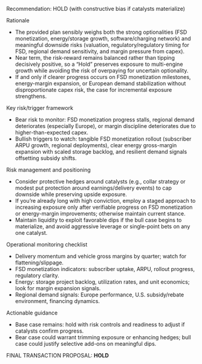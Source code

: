 Recommendation: HOLD (with constructive bias if catalysts materialize)

Rationale
- The provided plan sensibly weighs both the strong optionalities (FSD monetization, energy/storage growth, software/charging network) and meaningful downside risks (valuation, regulatory/regulatory timing for FSD, regional demand sensitivity, and margin pressure from capex).
- Near term, the risk-reward remains balanced rather than tipping decisively positive, so a “Hold” preserves exposure to multi-engine growth while avoiding the risk of overpaying for uncertain optionality.
- If and only if clearer progress occurs on FSD monetization milestones, energy-margin expansion, or European demand stabilization without disproportionate capex risk, the case for incremental exposure strengthens.

Key risk/trigger framework
- Bear risk to monitor: FSD monetization progress stalls, regional demand deteriorates (especially Europe), or margin discipline deteriorates due to higher-than-expected capex.
- Bullish triggers to watch: tangible FSD monetization rollout (subscriber ARPU growth, regional deployments), clear energy gross-margin expansion with scaled storage backlog, and resilient demand signals offsetting subsidy shifts.

Risk management and positioning
- Consider protective hedges around catalysts (e.g., collar strategy or modest put protection around earnings/delivery events) to cap downside while preserving upside exposure.
- If you’re already long with high conviction, employ a staged approach to increasing exposure only after verifiable progress on FSD monetization or energy-margin improvements; otherwise maintain current stance.
- Maintain liquidity to exploit favorable dips if the bull case begins to materialize, and avoid aggressive leverage or single-point bets on any one catalyst.

Operational monitoring checklist
- Delivery momentum and vehicle gross margins by quarter; watch for flattening/slippage.
- FSD monetization indicators: subscriber uptake, ARPU, rollout progress, regulatory clarity.
- Energy: storage project backlog, utilization rates, and unit economics; look for margin expansion signals.
- Regional demand signals: Europe performance, U.S. subsidy/rebate environment, financing dynamics.

Actionable guidance
- Base case remains: hold with risk controls and readiness to adjust if catalysts confirm progress.
- Bear case could warrant trimming exposure or enhancing hedges; bull case could justify selective add-ons on meaningful dips.

FINAL TRANSACTION PROPOSAL: **HOLD**